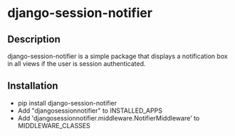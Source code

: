 # django-session-notifier

## Description
django-session-notifier is a simple package that displays a notification box in all views if the user is session authenticated.

## Installation
* pip install django-session-notifier
* Add "djangosessionnotifier" to INSTALLED_APPS
* Add 'djangosessionnotifier.middleware.NotifierMiddleware' to MIDDLEWARE_CLASSES
